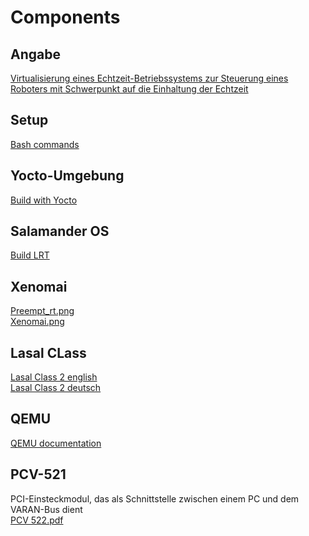 # Components

## Angabe  
[Virtualisierung eines Echtzeit-Betriebssystems zur Steuerung eines Roboters mit Schwerpunkt auf die Einhaltung der Echtzeit](../resources/pdfs/MA/MA_Pamuk.pdf)

## Setup  
[Bash commands](../sigmatek/salamander4/bash_commands.md)

## Yocto-Umgebung  
[Build with Yocto](../sigmatek/salamander4/build_with_yocto.md)

## Salamander OS   
[Build LRT](../sigmatek/salamander4/build_LRT.md)

## Xenomai  
[Preempt_rt.png](../resources/images/info/preempt_rt.png)  
[Xenomai.png](../resources/images/info/xenomai.png)


## Lasal CLass 
[Lasal Class 2 english](../resources/pdfs/Sigmatek/LasalClass2/LasalClass2_eng.pdf)  
[Lasal Class 2 deutsch](../resources/pdfs/Sigmatek/LasalClass2/LasalClass2.pdf)


## QEMU  
<a href="https://www.qemu.org/docs/master/" target="_blank">QEMU documentation</a>

## PCV-521  
PCI-Einsteckmodul, das als Schnittstelle zwischen einem PC und dem VARAN-Bus dient  
[PCV 522.pdf](../resources/pdfs/Sigmatek/PCV%20522.pdf)  
